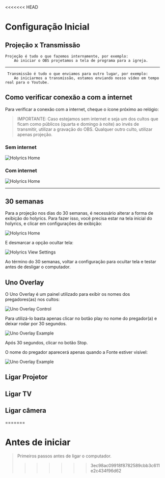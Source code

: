 <<<<<<< HEAD
# Configuração Inicial

## Projeção x Transmissão

    Projeção é tudo o que fazemos internamente, por exemplo:
        Ao iniciar o OBS projetamos a tela de programa para a igreja.
---
     Transmissão é tudo o que enviamos para outro lugar, por exemplo: 
        Ao iniciarmos a transmissão, estamos enviando nosso vídeo em tempo real para o Youtube.


## Como verificar conexão a com a internet

Para verificar a conexão com a internet, cheque o ícone próximo ao relógio:

> IMPORTANTE: Caso estejamos sem internet e seja um dos cultos que ficam como públicos (quarta e domingo à noite) ao invés de transmitir, utilizar a gravação do OBS. Qualquer outro culto, utilizar apenas projeção.

### Sem internet

![Holyrics Home](./_media/1-3-sem-internet.png ":class=sem-internet")

### Com internet

![Holyrics Home](./_media/1-3-2-conectado-internet.png ":class=sem-internet")

---

## 30 semanas

Para a projeção nos dias do 30 semanas, é necessário alterar a forma de exibição do holyrics. Para fazer isso, você precisa estar na tela inicial do holyrics, e clicar em configurações de exibição:

![Holyrics Home](./_media/inicio-holyrics.png ":class=home-holyrics")

E desmarcar a opção ocultar tela:

![Holyrics View Settings](./_media/exibition-settings.png ":class=ex-settings")

Ao término do 30 semanas, voltar a configuração para ocultar tela e testar antes de desligar o computador.

## Uno Overlay

O Uno Overlay é um painel utilizado para exibir os nomes dos pregadores(as) nos cultos:

![Uno Overlay Control](./_media/uno-overlay-control.png ":class=uno-overlay-control")

Para utilizá-lo basta apenas clicar no botão play no nome do pregador(a) e deixar rodar por 30 segundos.

![Uno Overlay Example](./_media/uno-overlay-example.png ":class=uno-overlay-example")

Após 30 segundos, clicar no botão Stop.

O nome do pregador aparecerá apenas quando a Fonte estiver visível:

![Uno Overlay Example](./_media/uno-overlay-source.png ":class=uno-overlay-source")

## Ligar Projetor

## Ligar TV

## Ligar câmera
=======
# Antes de iniciar

> Primeiros passos antes de ligar o computador.
>>>>>>> 3ec98ac09918f8782589cbb3c611e2c434f96d62
